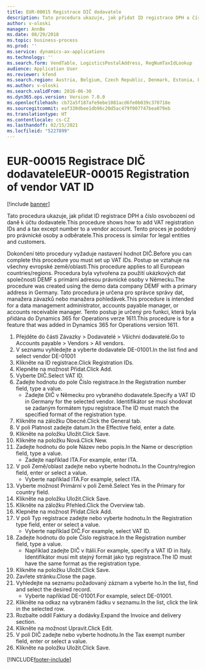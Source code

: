 ```yaml
---
title: EUR-00015 Registrace DIČ dodavatele
description: Tato procedura ukazuje, jak přidat ID registrace DPH a číslo osvobození od daně k účtu dodavatele.
author: v-oloski
manager: AnnBe
ms.date: 08/29/2018
ms.topic: business-process
ms.prod: ''
ms.service: dynamics-ax-applications
ms.technology: ''
ms.search.form: VendTable, LogisticsPostalAddress, RegNumTaxIdLookup
audience: Application User
ms.reviewer: kfend
ms.search.region: Austria, Belgium, Czech Republic, Denmark, Estonia, Finland, France, Germany, Hungary, Ireland, Italy, Latvia, Lithuania, Netherlands, Poland, Spain, Sweden, United Kingdom
ms.author: v-oloski
ms.search.validFrom: 2016-06-30
ms.dyn365.ops.version: Version 7.0.0
ms.openlocfilehash: cb72a5f187afe9ebe1081acd6fe0b039c370718e
ms.sourcegitcommit: eaf330dbee1db96c20d5ac479f007747bea079eb
ms.translationtype: HT
ms.contentlocale: cs-CZ
ms.lasthandoff: 02/15/2021
ms.locfileid: "5227899"
---
```

# <a name="eur-00015-registration-of-vendor-vat-id"></a><span data-ttu-id="fbbcb-103">EUR-00015 Registrace DIČ dodavatele</span><span class="sxs-lookup"><span data-stu-id="fbbcb-103">EUR-00015 Registration of vendor VAT ID</span></span>

[!include [banner](../../includes/banner.md)]

<span data-ttu-id="fbbcb-104">Tato procedura ukazuje, jak přidat ID registrace DPH a číslo osvobození od daně k účtu dodavatele.</span><span class="sxs-lookup"><span data-stu-id="fbbcb-104">This procedure shows how to add VAT registration IDs and a tax except number to a vendor account.</span></span> <span data-ttu-id="fbbcb-105">Tento proces je podobný pro právnické osoby a odběratele.</span><span class="sxs-lookup"><span data-stu-id="fbbcb-105">This process is similar for legal entities and customers.</span></span> 

<span data-ttu-id="fbbcb-106">Dokončení této procedury vyžaduje nastavení hodnot DIČ.</span><span class="sxs-lookup"><span data-stu-id="fbbcb-106">Before you can complete this procedure you must set up VAT IDs.</span></span> <span data-ttu-id="fbbcb-107">Postup se vztahuje na všechny evropské země/oblasti.</span><span class="sxs-lookup"><span data-stu-id="fbbcb-107">This procedure applies to all European countries/regions.</span></span> <span data-ttu-id="fbbcb-108">Procedura byla vytvořena za použití ukázkových dat společnosti DEMF s primární adresou právnické osoby v Německu.</span><span class="sxs-lookup"><span data-stu-id="fbbcb-108">The procedure was created using the demo data company DEMF with a primary address in Germany.</span></span> <span data-ttu-id="fbbcb-109">Tato procedura je určena pro správce správy dat, manažera závazků nebo manažera pohledávek.</span><span class="sxs-lookup"><span data-stu-id="fbbcb-109">This procedure is intended for a data management administrator, accounts payable manager, or accounts receivable manager.</span></span> <span data-ttu-id="fbbcb-110">Tento postup je určený pro funkci, která byla přidána do Dynamics 365 for Operations verze 1611.</span><span class="sxs-lookup"><span data-stu-id="fbbcb-110">This procedure is for a feature that was added in Dynamics 365 for Operations version 1611.</span></span>

1. <span data-ttu-id="fbbcb-111">Přejděte do části Závazky > Dodavatelé > Všichni dodavatelé.</span><span class="sxs-lookup"><span data-stu-id="fbbcb-111">Go to Accounts payable > Vendors > All vendors.</span></span>
2. <span data-ttu-id="fbbcb-112">V seznamu vyhledejte a vyberte dodavatele DE-01001.</span><span class="sxs-lookup"><span data-stu-id="fbbcb-112">In the list find and select vendor DE-01001</span></span>
3. <span data-ttu-id="fbbcb-113">Klikněte na ID registrace.</span><span class="sxs-lookup"><span data-stu-id="fbbcb-113">Click Registration IDs.</span></span>
4. <span data-ttu-id="fbbcb-114">Klepněte na možnost Přidat.</span><span class="sxs-lookup"><span data-stu-id="fbbcb-114">Click Add.</span></span>
5. <span data-ttu-id="fbbcb-115">Vyberte DIČ.</span><span class="sxs-lookup"><span data-stu-id="fbbcb-115">Select VAT ID.</span></span>
6. <span data-ttu-id="fbbcb-116">Zadejte hodnotu do pole Číslo registrace.</span><span class="sxs-lookup"><span data-stu-id="fbbcb-116">In the Registration number field, type a value.</span></span>
    * <span data-ttu-id="fbbcb-117">Zadejte DIČ v Německu pro vybraného dodavatele.</span><span class="sxs-lookup"><span data-stu-id="fbbcb-117">Specify a VAT ID in Germany for the selected vendor.</span></span> <span data-ttu-id="fbbcb-118">Identifikátor se musí shodovat se zadaným formátem typu registrace.</span><span class="sxs-lookup"><span data-stu-id="fbbcb-118">The ID must match the specified format of the registration type.</span></span>  
7. <span data-ttu-id="fbbcb-119">Klikněte na záložku Obecné.</span><span class="sxs-lookup"><span data-stu-id="fbbcb-119">Click the General tab.</span></span>
8. <span data-ttu-id="fbbcb-120">V poli Platnost zadejte datum.</span><span class="sxs-lookup"><span data-stu-id="fbbcb-120">In the Effective field, enter a date.</span></span>
9. <span data-ttu-id="fbbcb-121">Klikněte na položku Uložit.</span><span class="sxs-lookup"><span data-stu-id="fbbcb-121">Click Save.</span></span>
10. <span data-ttu-id="fbbcb-122">Klikněte na položku Nová.</span><span class="sxs-lookup"><span data-stu-id="fbbcb-122">Click New.</span></span>
11. <span data-ttu-id="fbbcb-123">Zadejte hodnotu do pole Název nebo popis.</span><span class="sxs-lookup"><span data-stu-id="fbbcb-123">In the Name or description field, type a value.</span></span>
    * <span data-ttu-id="fbbcb-124">Zadejte například ITA.</span><span class="sxs-lookup"><span data-stu-id="fbbcb-124">For example, enter ITA.</span></span>  
12. <span data-ttu-id="fbbcb-125">V poli Země/oblast zadejte nebo vyberte hodnotu.</span><span class="sxs-lookup"><span data-stu-id="fbbcb-125">In the Country/region field, enter or select a value.</span></span>
    * <span data-ttu-id="fbbcb-126">Vyberte například ITA.</span><span class="sxs-lookup"><span data-stu-id="fbbcb-126">For example, select ITA.</span></span>  
13. <span data-ttu-id="fbbcb-127">Vyberte možnost Primární v poli Země.</span><span class="sxs-lookup"><span data-stu-id="fbbcb-127">Select Yes in the Primary for country field.</span></span>
14. <span data-ttu-id="fbbcb-128">Klikněte na položku Uložit.</span><span class="sxs-lookup"><span data-stu-id="fbbcb-128">Click Save.</span></span>
15. <span data-ttu-id="fbbcb-129">Klikněte na záložku Přehled.</span><span class="sxs-lookup"><span data-stu-id="fbbcb-129">Click the Overview tab.</span></span>
16. <span data-ttu-id="fbbcb-130">Klepněte na možnost Přidat.</span><span class="sxs-lookup"><span data-stu-id="fbbcb-130">Click Add.</span></span>
17. <span data-ttu-id="fbbcb-131">V poli Typ registrace zadejte nebo vyberte hodnotu.</span><span class="sxs-lookup"><span data-stu-id="fbbcb-131">In the Registration type field, enter or select a value.</span></span>
    * <span data-ttu-id="fbbcb-132">Vyberte například DIČ.</span><span class="sxs-lookup"><span data-stu-id="fbbcb-132">For example, select VAT ID.</span></span>  
18. <span data-ttu-id="fbbcb-133">Zadejte hodnotu do pole Číslo registrace.</span><span class="sxs-lookup"><span data-stu-id="fbbcb-133">In the Registration number field, type a value.</span></span>
    * <span data-ttu-id="fbbcb-134">Například zadejte DIČ v Itálii.</span><span class="sxs-lookup"><span data-stu-id="fbbcb-134">For example, specify a VAT ID in Italy.</span></span>  <span data-ttu-id="fbbcb-135">Identifikátor musí mít stejný formát jako typ registrace.</span><span class="sxs-lookup"><span data-stu-id="fbbcb-135">The ID must have the same format as the registration type.</span></span>  
19. <span data-ttu-id="fbbcb-136">Klikněte na položku Uložit.</span><span class="sxs-lookup"><span data-stu-id="fbbcb-136">Click Save.</span></span>
20. <span data-ttu-id="fbbcb-137">Zavřete stránku.</span><span class="sxs-lookup"><span data-stu-id="fbbcb-137">Close the page.</span></span>
21. <span data-ttu-id="fbbcb-138">Vyhledejte na seznamu požadovaný záznam a vyberte ho.</span><span class="sxs-lookup"><span data-stu-id="fbbcb-138">In the list, find and select the desired record.</span></span>
    * <span data-ttu-id="fbbcb-139">Vyberte například DE-01001.</span><span class="sxs-lookup"><span data-stu-id="fbbcb-139">For example, select DE-01001.</span></span>  
22. <span data-ttu-id="fbbcb-140">Klikněte na odkaz na vybraném řádku v seznamu.</span><span class="sxs-lookup"><span data-stu-id="fbbcb-140">In the list, click the link in the selected row.</span></span>
23. <span data-ttu-id="fbbcb-141">Rozbalte oddíl Faktury a dodávky.</span><span class="sxs-lookup"><span data-stu-id="fbbcb-141">Expand the Invoice and delivery section.</span></span>
24. <span data-ttu-id="fbbcb-142">Klikněte na možnost Upravit.</span><span class="sxs-lookup"><span data-stu-id="fbbcb-142">Click Edit.</span></span>
25. <span data-ttu-id="fbbcb-143">V poli DIČ zadejte nebo vyberte hodnotu.</span><span class="sxs-lookup"><span data-stu-id="fbbcb-143">In the Tax exempt number field, enter or select a value.</span></span>
26. <span data-ttu-id="fbbcb-144">Klikněte na položku Uložit.</span><span class="sxs-lookup"><span data-stu-id="fbbcb-144">Click Save.</span></span>



[!INCLUDE[footer-include](../../../includes/footer-banner.md)]